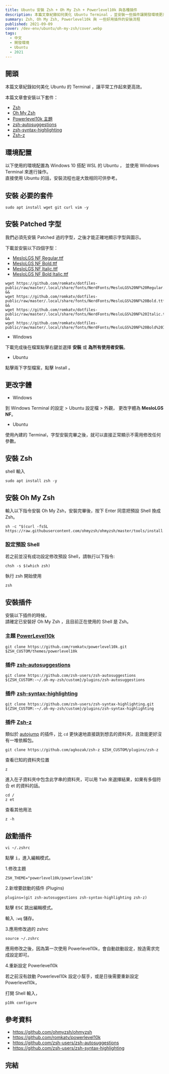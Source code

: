 ```yaml
---
title: Ubuntu 安裝 Zsh + Oh My Zsh + Powerlevel10k 與各種插件
description: 本篇文章紀錄如何美化 Ubuntu Terminal ，並安裝一些插件讓開發環境更高效。 包含安裝 Zsh, Oh My Zsh, Powerlevel10k 主題, zsh-autosuggestions, zsh-syntax-highlighting, Zsh-z。
summary: Zsh, Oh My Zsh, Powerlevel10k 與 一些好用插件的安裝流程
published: 2021-09-09
cover: /dev-env/ubuntu/oh-my-zsh/cover.webp
tags:
  - 中文
  - 開發環境
  - Ubuntu
  - 2021
---
```


<script lang="ts">
  import Codecopy from '$lib/components/extra/codecopy.svelte'
  import Img from '$lib/components/extra/zoom.svelte'
  import Webm from '$lib/components/extra/webm.svelte'
</script>

## 開頭

本篇文章紀錄如何美化 Ubuntu 的 Terminal ，讓平常工作起來更高效。

本篇文章會安裝以下套件：

- [Zsh](https://www.zsh.org/)
- [Oh My Zsh](https://ohmyz.sh/)
- [Powerlevel10k 主題](https://github.com/romkatv/powerlevel10k)
- [zsh-autosuggestions](https://github.com/zsh-users/zsh-autosuggestions)
- [zsh-syntax-highlighting](https://github.com/zsh-users/zsh-syntax-highlighting)
- [Zsh-z](https://github.com/agkozak/zsh-z)

## 環境配置

以下使用的環境配置為 Windows 10 搭配 WSL 的 Ubuntu ， 並使用 Windows Terminal 來進行操作。  
直接使用 Ubuntu 的話，安裝流程也是大致相同可供參考。

## 安裝 必要的套件

<Codecopy>

```shell
sudo apt install wget git curl vim -y
```

</Codecopy>

## 安裝 Patched 字型

我們必須先安裝 Patched 過的字型，之後才能正確地顯示字型與圖示。

下載並安裝以下四個字型：

- [MesloLGS NF Regular.ttf](https://github.com/romkatv/dotfiles-public/raw/master/.local/share/fonts/NerdFonts/MesloLGS%20NF%20Regular.ttf)
- [MesloLGS NF Bold.ttf](https://github.com/romkatv/dotfiles-public/raw/master/.local/share/fonts/NerdFonts/MesloLGS%20NF%20Bold.ttf)
- [MesloLGS NF Italic.ttf](https://github.com/romkatv/dotfiles-public/raw/master/.local/share/fonts/NerdFonts/MesloLGS%20NF%20Italic.ttf)
- [MesloLGS NF Bold Italic.ttf](https://github.com/romkatv/dotfiles-public/raw/master/.local/share/fonts/NerdFonts/MesloLGS%20NF%20Bold%20Italic.ttf)

<Codecopy>

```shell
wget https://github.com/romkatv/dotfiles-public/raw/master/.local/share/fonts/NerdFonts/MesloLGS%20NF%20Regular.ttf &&
wget https://github.com/romkatv/dotfiles-public/raw/master/.local/share/fonts/NerdFonts/MesloLGS%20NF%20Bold.ttf &&
wget https://github.com/romkatv/dotfiles-public/raw/master/.local/share/fonts/NerdFonts/MesloLGS%20NF%20Italic.ttf &&
wget https://github.com/romkatv/dotfiles-public/raw/master/.local/share/fonts/NerdFonts/MesloLGS%20NF%20Bold%20Italic.ttf
```

</Codecopy>

- Windows

下載完成後在檔案點擊右鍵並選擇 **安裝** 或 **為所有使用者安裝**。

- Ubuntu

點擊兩下字型檔案，點擊 Install 。

## 更改字體

- Windows

到 Windows Terminal 的設定 > Ubuntu 設定檔 > 外觀， 更改字體為 **MesloLGS NF**。

- Ubuntu

使用內建的 Terminal，字型安裝完畢之後，就可以直接正常顯示不需用修改任何參數。

## 安裝 Zsh

shell 輸入

<Codecopy>

```shell
sudo apt install zsh -y
```

</Codecopy>

## 安裝 Oh My Zsh

輸入以下指令安裝 Oh My Zsh，安裝完畢後，按下 Enter 同意把預設 Shell 換成 Zsh。

<Codecopy>

```shell
sh -c "$(curl -fsSL https://raw.githubusercontent.com/ohmyzsh/ohmyzsh/master/tools/install.sh)"
```

</Codecopy>

### 設定預設 Shell

若之前並沒有成功設定修改預設 Shell，請執行以下指令:

<Codecopy>

```shell
chsh -s $(which zsh)
```

</Codecopy>

執行 zsh 開始使用

<Codecopy>

```shell
zsh
```

</Codecopy>

## 安裝插件

安裝以下插件的時候，  
請確定已安裝好 Oh My Zsh ，且目前正在使用的 Shell 是 Zsh。

### 主題 [PowerLevel10k](https://github.com/romkatv/powerlevel10k)

<Codecopy>

```shell
git clone https://github.com/romkatv/powerlevel10k.git $ZSH_CUSTOM/themes/powerlevel10k
```

</Codecopy>

### 插件 [zsh-autosuggestions](https://github.com/zsh-users/zsh-autosuggestions)

<Codecopy>

```shell
git clone https://github.com/zsh-users/zsh-autosuggestions ${ZSH_CUSTOM:-~/.oh-my-zsh/custom}/plugins/zsh-autosuggestions
```

</Codecopy>

### 插件 [zsh-syntax-highlighting](https://github.com/zsh-users/zsh-syntax-highlighting)

<Codecopy>

```shell
git clone https://github.com/zsh-users/zsh-syntax-highlighting.git ${ZSH_CUSTOM:-~/.oh-my-zsh/custom}/plugins/zsh-syntax-highlighting
```

</Codecopy>

### 插件 [Zsh-z](https://github.com/agkozak/zsh-z)

類似於 [autojump](https://github.com/wting/autojump) 的插件，比 `cd` 更快速地直接跳到想去的資料夾，且效能更好沒有一堆依賴包。

<Codecopy>

```shell
git clone https://github.com/agkozak/zsh-z $ZSH_CUSTOM/plugins/zsh-z
```

</Codecopy>
<!-- https://github.com/agkozak/zsh-z/raw/master/img/demo.gif -->
<Webm webm="oh-my-zsh/zsh-demo.webm" title="ZSH Demo"/>

查看已知的資料夾位置

<Codecopy>

```shell
z
```

</Codecopy>

進入在子資料夾中包含此字串的資料夾，可以用 <kbd>Tab</kbd> 來選擇結果，如果有多個符合 et 的資料的話。

<Codecopy>

```shell
cd /
z et
```

</Codecopy>

查看其他用法

<Codecopy>

```shell
z -h
```

</Codecopy>

## 啟動插件

<Codecopy>

```shell
vi ~/.zshrc
```

</Codecopy>

點擊 <kbd>i</kbd>，進入編輯模式。

1.修改主題

`ZSH_THEME="powerlevel10k/powerlevel10k"`

2.新增要啟動的插件 (Plugins)

`plugins=(git zsh-autosuggestions zsh-syntax-highlighting zsh-z)`

點擊 <kbd>ESC</kbd> 跳出編輯模式。

輸入 `:wq` 儲存。

3.應用修改過的 zshrc

<Codecopy>

```shell
source ~/.zshrc
```

</Codecopy>

應用修改之後，因為第一次使用 Powerlevel10k，會自動啟動設定，按造需求完成設定即可。

4.重新設定 Powerlevel10k

若之前沒有啟動 Powerlevel10k 設定小幫手，或是日後需要重新設定 Powerlevel10k，

打開 Shell 輸入，

<Codecopy>

```shell
p10k configure
```

</Codecopy>

## 參考資料

- https://github.com/ohmyzsh/ohmyzsh
- https://github.com/romkatv/powerlevel10k
- https://github.com/zsh-users/zsh-autosuggestions
- https://github.com/zsh-users/zsh-syntax-highlighting

## 完結
